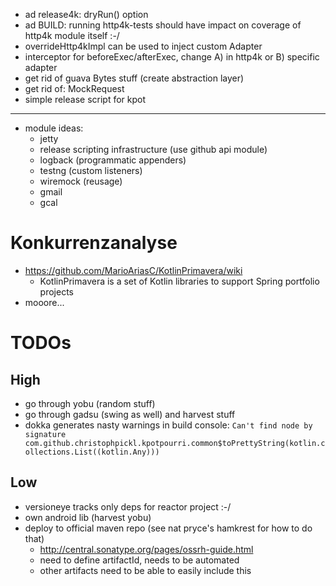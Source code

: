 

* ad release4k: dryRun() option
* ad BUILD: running http4k-tests should have impact on coverage of http4k module itself :-/
* overrideHttp4kImpl can be used to inject custom Adapter
* interceptor for beforeExec/afterExec, change A) in http4k or B) specific adapter
* get rid of guava Bytes stuff (create abstraction layer)
* get rid of: MockRequest
* simple release script for kpot

-------


* module ideas:
    * jetty
    * release scripting infrastructure (use github api module)
    * logback (programmatic appenders)
    * testng (custom listeners)
    * wiremock (reusage)
    * gmail
    * gcal

# Konkurrenzanalyse

* https://github.com/MarioAriasC/KotlinPrimavera/wiki
    * KotlinPrimavera is a set of Kotlin libraries to support Spring portfolio projects
* mooore...

# TODOs

## High

* go through yobu (random stuff)
* go through gadsu (swing as well) and harvest stuff
* dokka generates nasty warnings in build console: `Can't find node by signature com.github.christophpickl.kpotpourri.common$toPrettyString(kotlin.collections.List((kotlin.Any)))`

## Low

* versioneye tracks only deps for reactor project :-/
* own android lib (harvest yobu)
* deploy to official maven repo (see nat pryce's hamkrest for how to do that)
    * http://central.sonatype.org/pages/ossrh-guide.html
    * need to define artifactId, needs to be automated
    * other artifacts need to be able to easily include this
